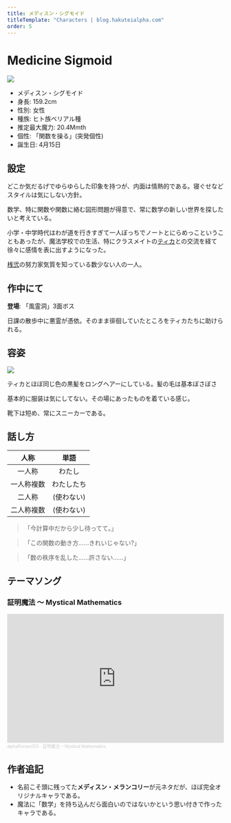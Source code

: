 ```yaml
---
title: メディスン・シグモイド
titleTemplate: "Characters | blog.hakuteialpha.com"
order: 5
---
```


# Medicine Sigmoid

<div class="pt-4 flex gap-2 flex-col sm:flex-row items-start introduce">
<img src="https://dir.hakuteialpha.com/g/chara/hd/medicine.png" class="rounded-md bg-white dark:bg-neutral-700 sm:max-w-64">
<div class="">

- メディスン・シグモイド
- 身長: 159.2cm
- 性別: 女性
- 種族: ヒト族ベリアル種
- 推定最大魔力: 20.4Mmth
- 個性: 「関数を操る」(突発個性)
- 誕生日: 4月15日
  
</div></div>

## 設定

どこか気だるげでゆらゆらした印象を持つが、内面は情熱的である。寝ぐせなどスタイルは気にしない方針。

数学、特に関数や関数に絡む図形問題が得意で、常に数学の新しい世界を探したいと考えている。

小学・中学時代はわが道を行きすぎて一人ぼっちでノートとにらめっこということもあったが、魔法学校での生活、特にクラスメイトの[ティカ](tica)との交流を経て徐々に感情を表に出すようになった。

[桟弐](sanni)の努力家気質を知っている数少ない人の一人。

## 作中にて

**登場**: 「風霊洞」3面ボス

日課の散歩中に悪霊が憑依。そのまま徘徊していたところをティカたちに助けられる。

## 容姿

<div class="pt-4 flex gap-2 flex-col-reverse sm:flex-row items-start introduce">
<img src="https://dir.hakuteialpha.com/g/chara/charat/20191210_134623012_iOS.png" class="rounded-xl bg-white dark:bg-neutral-700 sm:max-w-64">
<div>

ティカとほぼ同じ色の黒髪をロングヘアーにしている。髪の毛は基本ぼさぼさ

基本的に服装は気にしてない。その場にあったものを着ている感じ。

靴下は短め、常にスニーカーである。
  
</div></div>

## 話し方

| 人称 | 単語 |
| :-: | :-: |
| 一人称 | わたし |
| 一人称複数 | わたしたち |
| 二人称 | (使わない) |
| 二人称複数 | (使わない) |

> 「今計算中だから少し待ってて。」

> 「この関数の動き方……きれいじゃない?」

> 「数の秩序を乱した……許さない……」

## テーマソング

### 証明魔法 ～ Mystical Mathematics

<iframe width="100%" height="300" scrolling="no" frameborder="no" allow="autoplay" src="https://w.soundcloud.com/player/?url=https%3A//api.soundcloud.com/tracks/1938116966&color=%23ff5500&auto_play=false&hide_related=false&show_comments=true&show_user=true&show_reposts=false&show_teaser=true&visual=true"></iframe><div style="font-size: 10px; color: #cccccc;line-break: anywhere;word-break: normal;overflow: hidden;white-space: nowrap;text-overflow: ellipsis; font-family: Interstate,Lucida Grande,Lucida Sans Unicode,Lucida Sans,Garuda,Verdana,Tahoma,sans-serif;font-weight: 100;"><a href="https://soundcloud.com/alpha-romeo-681843655" title="alphaRomeo323" target="_blank" style="color: #cccccc; text-decoration: none;">alphaRomeo323</a> · <a href="https://soundcloud.com/alpha-romeo-681843655/mystical-mathematics" title="証明魔法 ~ Mystical Mathematics" target="_blank" style="color: #cccccc; text-decoration: none;">証明魔法 ~ Mystical Mathematics</a></div>

## 作者追記

- 名前こそ頭に残ってた**メディスン・メランコリー**が元ネタだが、ほぼ完全オリジナルキャラである。
- 魔法に「数学」を持ち込んだら面白いのではないかという思い付きで作ったキャラである。